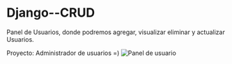 # Django--CRUD

Panel de Usuarios, donde podremos agregar, visualizar eliminar y actualizar Usuarios. 

Proyecto: Administrador de usuarios =)
![Panel de usuario](https://user-images.githubusercontent.com/101880304/208217584-375ab128-fb7c-471d-b429-70946da8e9b9.png)
